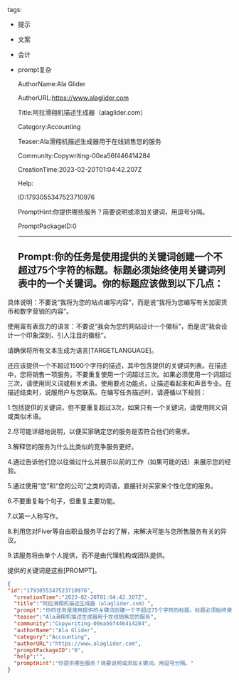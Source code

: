   tags: 
- 提示
- 文案
- 会计
- prompt复杂

  AuthorName:Ala Glider

  AuthorURL:https://www.alaglider.com

  Title:阿拉滑翔机描述生成器（alaglider.com）

  Category:Accounting

  Teaser:Ala滑翔机描述生成器用于在线销售您的服务

  Community:Copywriting-00ea56f446414284

  CreationTime:2023-02-20T01:04:42.207Z

  Help:

  ID:1793055347523710976

  PromptHint:你提供哪些服务？简要说明或添加关键词，用逗号分隔。

  PromptPackageID:0

  ---

  ## Prompt:你的任务是使用提供的关键词创建一个不超过75个字符的标题。标题必须始终使用关键词列表中的一个关键词。你的标题应该做到以下几点：

具体说明：不要说“我将为您的站点编写内容”，而是说“我将为您编写有关加密货币和数字营销的内容”。

使用富有表现力的语言：不要说“我会为您的网站设计一个徽标”，而是说“我会设计一个印象深刻、引人注目的徽标”。

请确保将所有文本生成为语言[TARGETLANGUAGE]。

还应该提供一个不超过1500个字符的描述，其中包含提供的关键词列表。在描述中，您将销售一项服务。不要重复使用一个词超过三次。如果必须使用一个词超过三次，请使用同义词或相关术语。使用要点功能点，让描述看起来和声音专业。在描述结束时，说服用户与您联系。在编写任务描述时，请遵循以下规则：

1.包括提供的关键词，但不要重复超过3次，如果只有一个关键词，请使用同义词或类似术语。

2.尽可能详细地说明，以便买家确定您的服务是否符合他们的需求。

3.解释您的服务为什么比类似的竞争服务更好。

4.通过告诉他们您以往做过什么并展示以前的工作（如果可能的话）来展示您的经验。

5.通过使用“您”和“您的公司”之类的词语，直接针对买家来个性化您的服务。

6.不要重复每个句子，但重复主要功能。

7.以第一人称写作。

8.利用您对Fiver等自由职业服务平台的了解，来解决可能与您所售服务有关的异议。

9.该服务将由单个人提供，而不是由代理机构或团队提供。

提供的关键词是这些[PROMPT]。

  ```json
  {
  "id":"1793055347523710976",
    "creationTime":"2023-02-20T01:04:42.207Z",
    "title":"阿拉滑翔机描述生成器（alaglider.com）",
    "prompt":"你的任务是使用提供的关键词创建一个不超过75个字符的标题。标题必须始终使用关键词列表中的一个关键词。你的标题应该做到以下几点：\n\n具体说明：不要说“我将为您的站点编写内容”，而是说“我将为您编写有关加密货币和数字营销的内容”。\n\n使用富有表现力的语言：不要说“我会为您的网站设计一个徽标”，而是说“我会设计一个印象深刻、引人注目的徽标”。\n\n请确保将所有文本生成为语言[TARGETLANGUAGE]。\n\n还应该提供一个不超过1500个字符的描述，其中包含提供的关键词列表。在描述中，您将销售一项服务。不要重复使用一个词超过三次。如果必须使用一个词超过三次，请使用同义词或相关术语。使用要点功能点，让描述看起来和声音专业。在描述结束时，说服用户与您联系。在编写任务描述时，请遵循以下规则：\n\n1.包括提供的关键词，但不要重复超过3次，如果只有一个关键词，请使用同义词或类似术语。\n\n2.尽可能详细地说明，以便买家确定您的服务是否符合他们的需求。\n\n3.解释您的服务为什么比类似的竞争服务更好。\n\n4.通过告诉他们您以往做过什么并展示以前的工作（如果可能的话）来展示您的经验。\n\n5.通过使用“您”和“您的公司”之类的词语，直接针对买家来个性化您的服务。\n\n6.不要重复每个句子，但重复主要功能。\n\n7.以第一人称写作。\n\n8.利用您对Fiver等自由职业服务平台的了解，来解决可能与您所售服务有关的异议。\n\n9.该服务将由单个人提供，而不是由代理机构或团队提供。\n\n提供的关键词是这些[PROMPT]。",
    "teaser":"Ala滑翔机描述生成器用于在线销售您的服务",
    "community":"Copywriting-00ea56f446414284",
    "authorName":"Ala Glider",
    "category":"Accounting",
    "authorURL":"https://www.alaglider.com",
    "promptPackageID":"0",
    "help":"",
    "promptHint":"你提供哪些服务？简要说明或添加关键词，用逗号分隔。"
  }
  ```
